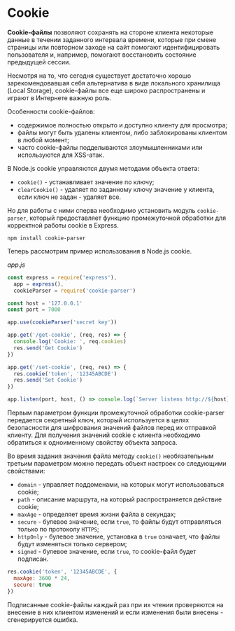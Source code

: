# Cookie

**Cookie-файлы** позволяют сохранять на стороне клиента некоторые данные в течении заданного интервала времени, которые при смене страницы или повторном заходе на сайт помогают идентифицировать пользователя и, например, помогают восстановить состояние предыдущей сессии.

Несмотря на то, что сегодня существует достаточно хорошо зарекомендовавшая себя альтернатива в виде локального хранилища (Local Storage), cookie-файлы все еще широко распространены и играют в Интернете важную роль.

Особенности cookie-файлов:

- содержимое полностью открыто и доступно клиенту для просмотра;
- файлы могут быть удалены клиентом, либо заблокированы клиентом в любой момент;
- часто cookie-файлы подделываются злоумышленниками или используются для XSS-атак.

В Node.js cookie управляются двумя методами объекта ответа:

- `cookie()` - устанавливает значение по ключу;
- `clearCookie()` - удаляет по заданному ключу значение у клиента, если ключ не задан - удаляет все.

Но для работы с ними сперва необходимо установить модуль `cookie-parser`, который предоставляет функцию промежуточной обработки для корректной работы cookie в Express.

```
npm install cookie-parser
```

Теперь рассмотрим пример использования в Node.js cookie.

_app.js_

```js
const express = require('express'),
  app = express(),
  cookieParser = require('cookie-parser')

const host = '127.0.0.1'
const port = 7000

app.use(cookieParser('secret key'))

app.get('/get-cookie', (req, res) => {
  console.log('Cookie: ', req.cookies)
  res.send('Get Cookie')
})

app.get('/set-cookie', (req, res) => {
  res.cookie('token', '12345ABCDE')
  res.send('Set Cookie')
})

app.listen(port, host, () => console.log(`Server listens http://${host}:${port}`))
```

Первым параметром функции промежуточной обработки cookie-parser передается секретный ключ, который используется в целях безопасности для шифрования значений файлов перед их отправкой клиенту. Для получения значений cookie с клиента необходимо обратиться к одноименному свойству объекта запроса.

Во время задания значения файла методу `cookie()` необязательным третьим параметром можно передать объект настроек со следующими свойствами:

- `domain` - управляет поддоменами, на которых могут использоваться cookie;
- `path` - описание маршрута, на который распространяется действие cookie;
- `maxAge` - определяет время жизни файла в секундах;
- `secure` - булевое значение, если `true`, то файлы будут отправляться только по протоколу `HTTPS`;
- `httpOnly` - булевое значение, установка в `true` означает, что файлы будут изменяться только сервером;
- `signed` - булевое значение, если `true`, то cookie-файл будет подписан.

```js
res.cookie('token', '12345ABCDE', {
  maxAge: 3600 * 24,
  secure: true
})
```

Подписанные cookie-файлы каждый раз при их чтении проверяются на внесение в них клиентом изменений и если изменения были внесены - сгенерируется ошибка.
